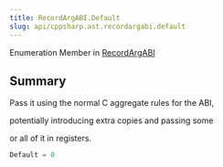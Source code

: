 ```yaml
---
title: RecordArgABI.Default
slug: api/cppsharp.ast.recordargabi.default
---
```

Enumeration Member in [RecordArgABI](/api/cppsharp/ast/recordargabi)

## Summary

<p>Pass it using the normal C aggregate rules for the ABI,</p> <p>potentially introducing extra copies and passing some</p> <p>or all of it in registers.</p>

```csharp
Default = 0
```

